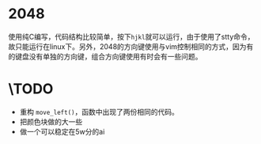 # 2048

使用纯C编写，代码结构比较简单，按下`hjkl`就可以运行，由于使用了stty命令，故只能运行在linux下。另外，2048的方向键使用与vim控制相同的方式，因为有的键盘没有单独的方向键，组合方向键使用有时会有一些问题。

# \TODO
- 重构 `move_left()`，函数中出现了两份相同的代码。
- 把颜色块做的大一些
- 做一个可以稳定在5w分的ai
